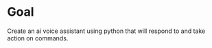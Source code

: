 # Goal

Create an ai voice assistant using python that will respond to and take action on commands.

